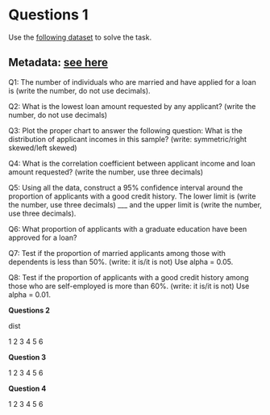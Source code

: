 # Questions 1

Use the [following dataset](https://github.com/shrikant-temburwar/Loan-Prediction-Dataset/blob/master/train.csv) to solve the task.

## Metadata: [see here](https://github.com/shrikant-temburwar/Loan-Prediction-Dataset/blob/master/README.md)

Q1: The number of individuals who are married and have applied for a loan is (write the number, do not use decimals).

Q2: What is the lowest loan amount requested by any applicant? (write the number, do not use decimals)

Q3: Plot the proper chart to answer the following question: What is the distribution of applicant incomes in this sample? (write: symmetric/right skewed/left skewed)

Q4: What is the correlation coefficient between applicant income and loan amount requested? (write the number, use three decimals)

Q5: Using all the data, construct a 95% confidence interval around the proportion of applicants with a good credit history. The lower limit is (write the number, use three decimals) ___ and the upper limit is (write the number, use three decimals).

Q6: What proportion of applicants with a graduate education have been approved for a loan?

Q7: Test if the proportion of married applicants among those with dependents is less than 50%. (write: it is/it is not) Use alpha = 0.05.

Q8: Test if the proportion of applicants with a good credit history among those who are self-employed is more than 60%. (write: it is/it is not) Use alpha = 0.01.

**Questions 2**

dist

1
2
3
4
5
6


**Question 3**

1
2
3
4
5
6

**Question 4**

1
2
3
4
5
6
